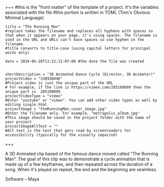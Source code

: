 +++
    #this is the "front matter" of the template of a project. It's the variables associated with the file
    #this portion is written in TOML (Tom's Obvious Minimal Language)
    
    title = "The Running Man"
    #replace takes the filename and replaces all hyphens with spaces so that when it appears on your page, it's using spaces. The filename is used in the URL and URLs can't have spaces so use hyphen in the filename.
    #title converts to title-case (using capital letters for principal words only)
    
    date = 2019-05-28T11:22:12-07:00 #the date the file was created

    
    shortDescription = "3D Animated Dance Cycle (Director, 3D Animator)"
    projectVideo = "338936046"
    #Project video is just the unique part of the URL  
    # For example, if the link is https://vimeo.com/285189099 then the unique part is  285189099
    projectVideoType = "vimeo"
    #Enter "youtube" or "vimeo". You can add other video types as well by editing single.html 
    projectImage = "theRunningMan_cover_image.jpg"
    #Enter the filename only. For example, "metropolis_album.jpg" 
    #This image should be saved in the project folder with the name of your project 
    projectImageAltText = ""
    #Alt text is the text that gets read by screenreaders for accessibility (typically for the visually impaired) 

+++

A 3D Animated clip based of the famous dance moved called “The Running Man”. The goal of this clip was to demonstrate a cycle animation that is made up of a few keyframes, and then repeated across the duration of a song. When it's played on repeat, the end and the beginning are seamless.

Software – Maya  

